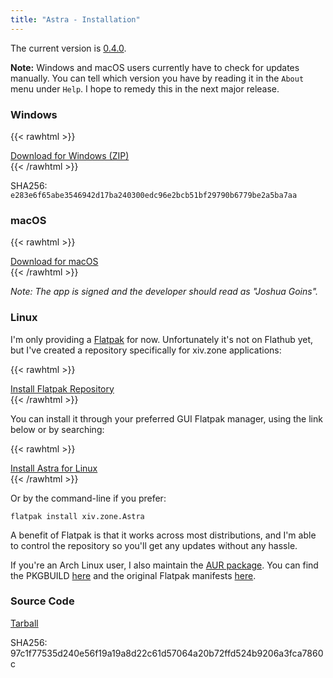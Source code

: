 ```yaml
---
title: "Astra - Installation"
---
```


The current version is [0.4.0](/astra/changelog).

**Note:** Windows and macOS users currently have to check for updates manually. You can tell which version you have by reading it in the `About` menu under `Help`. I hope to remedy this in the next major release.

### Windows

{{< rawhtml >}}
<div class="buttons">
<a class="blurb-button" href="https://xiv.zone/distrib/astra/0.4.0/astra-0.4.0-win-x64.zip" download>Download for Windows (ZIP)</a>
</div>
{{< /rawhtml >}}

SHA256: `e283e6f65abe3546942d17ba240300edc96e2bcb51bf29790b6779be2a5ba7aa`

### macOS

{{< rawhtml >}}
<div class="buttons">
<a class="blurb-button" href="https://xiv.zone/distrib/astra/Astra.app" download>Download for macOS</a>
</div>
{{< /rawhtml >}}

_Note: The app is signed and the developer should read as "Joshua Goins"._

### Linux

I'm only providing a [Flatpak](https://www.flatpak.org/setup/) for now. Unfortunately it's not on Flathub yet, but I've created a repository specifically for xiv.zone applications:

{{< rawhtml >}}
<div class="buttons">
<a class="blurb-button" href="https://xiv.zone/distrib/flatpak/xivzone.flatpakrepo" download>Install Flatpak Repository</a>
</div>
{{< /rawhtml >}}

You can install it through your preferred GUI Flatpak manager, using the link below or by searching:

{{< rawhtml >}}
<div class="buttons">
<a class="blurb-button" href="appstream://zone.xiv.Astra" download>Install Astra for Linux</a>
</div>
{{< /rawhtml >}}

Or by the command-line if you prefer:

`flatpak install xiv.zone.Astra`

A benefit of Flatpak is that it works across most distributions, and I'm able to control the repository so you'll get
any updates without any hassle.

If you're an Arch Linux user, I also maintain the [AUR package](https://aur.archlinux.org/packages/astra-launcher). You can find the PKGBUILD [here](https://git.sr.ht/~redstrate/pkgbuilds/tree/main/item/astra-launcher/PKGBUILD) and the original Flatpak manifests [here](https://git.sr.ht/~redstrate/astra-flatpak).

### Source Code

[Tarball](https://xiv.zone/distrib/astra/0.4.0/astra-source.tar.gz)

SHA256: 97c1f77535d240e56f19a19a8d22c61d57064a20b72ffd524b9206a3fca7860c
